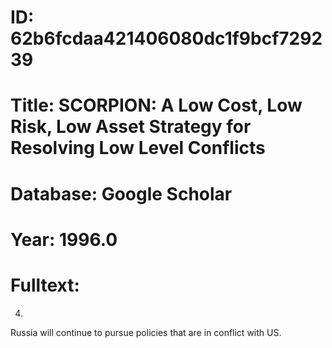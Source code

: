 # ID: 62b6fcdaa421406080dc1f9bcf729239
# Title: SCORPION: A Low Cost, Low Risk, Low Asset Strategy for Resolving Low Level Conflicts
# Database: Google Scholar
# Year: 1996.0
# Fulltext:
4.
Russia will continue to pursue policies that are in conflict with US.